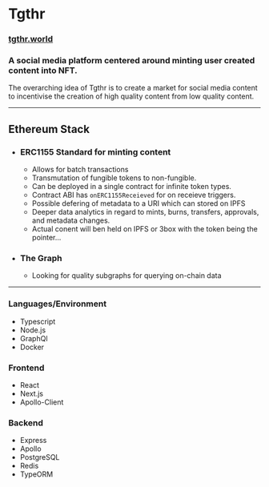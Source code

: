 # Tgthr

### [tgthr.world](https://tgthr.world)

### A social media platform centered around minting user created content into NFT. 


The overarching idea of Tgthr is to create a market for social media content to incentivise the creation of high quality content from low quality content.

---
## Ethereum Stack 
- ### ERC1155 Standard for minting content
  - Allows for batch transactions
  - Transmutation of fungible tokens to non-fungible.
  - Can be deployed in a single contract for infinite token types.
  - Contract ABI has ```onERC1155Receieved``` for on receieve triggers.
  - Possible defering of metadata to a URI which can stored on IPFS
  - Deeper data analytics in regard to mints, burns, transfers, approvals, and metadata changes. 
  - Actual conent will ben held on IPFS or 3box with the token being the pointer...
- ### The Graph
  - Looking for quality subgraphs for querying on-chain data
---
### Languages/Environment
- Typescript
- Node.js
- GraphQl
- Docker

### Frontend
- React
- Next.js
- Apollo-Client

### Backend
- Express
- Apollo
- PostgreSQL
- Redis
- TypeORM
